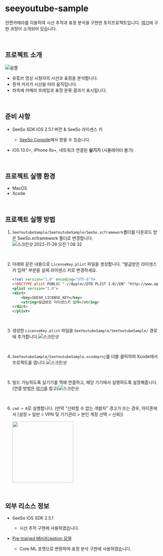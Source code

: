 # seeyoutube-sample
전면카메라를 이용하여 시선 추적과 표정 분석을 구현한 토이프로젝트입니다. [여기](https://please-amend.tistory.com/251)에 구현 과정이 소개되어 있습니다.

</br>

## 프로젝트 소개
![움짤](https://blog.kakaocdn.net/dn/c7KzuX/btrR8JGbvAR/4tHfWXU5E4S2oTOU79fDW0/img.gif)
- 유튜브 영상 시청자의 시선과 표정을 분석합니다.
- 흰색 커서가 시선을 따라 움직입니다.
- 좌측에 카메라 프레임과 표정 분류 결과가 표시됩니다.

</br>

## 준비 사항

- SeeSo SDK iOS 2.5.1 버전 & SeeSo 라이센스 키

  - [SeeSo Console](https://manage.seeso.io/#/console/)에서 받을 수 있습니다.
  
- iOS 13.0+, iPhone 6s+, 네트워크 연결된 **실기기** (시뮬레이터 불가)

</br>

## 프로젝트 실행 환경
- MacOS
- Xcode

</br>

## 프로젝트 실행 방법

1. `SeeYoutubeSample/SeeYoutubeSample/SeeSo.xcframework`폴더를 다운로드 받은 SeeSo.xcframework 폴더로 변경합니다.![스크린샷 2022-11-26 오전 1 08 32](https://user-images.githubusercontent.com/70833900/204022493-0450b52a-bd9a-4fa4-96fa-00e659ad550a.png)

</br>

2. 아래와 같은 내용으로 `LicenseKey.plist` 파일을 생성합니다. "발급받은 라이센스키 입력" 부분을 실제 라이센스 키로 변경하세요.
    ```xml
    <?xml version="1.0" encoding="UTF-8"?>
    <!DOCTYPE plist PUBLIC "-//Apple//DTD PLIST 1.0//EN" "http://www.apple.com/DTDs/PropertyList-1.0.dtd">
    <plist version="1.0">
    <dict>
        <key>SEESO_LICENSE_KEY</key>
        <string>발급받은 라이센스키 입력</string>
    </dict>
    </plist>
    ```

</br>

3. 생성한 `LicenseKey.plist` 파일을 `SeeYoutubeSample/SeeYoutubeSample/` 경로에 추가합니다.![스크린샷](https://user-images.githubusercontent.com/70833900/204022983-ad840704-90d2-4734-a36e-dbd14ca87c1e.png)

</br>

4. `SeeYoutubeSample/SeeYoutubeSample.xcodeproj`를 더블 클릭하여 Xcode에서 프로젝트를 엽니다.![스크린샷](https://user-images.githubusercontent.com/70833900/205860576-6e740272-f65b-4f5e-8217-8a0e7010fadc.png)

</br>

5. 빌드 가능하도록 실기기를 맥에 연결하고, 해당 기기에서 실행하도록 설정해줍니다. (연결 방법은 [여기](https://sweepty.medium.com/자신의-아이폰에-테스트-앱-올리기-54e07e17d3f7)를 참고)![스크린샷](https://user-images.githubusercontent.com/70833900/205860472-22eac15c-e1ac-4408-ad13-f8f8127c4efe.png)

</br>

6. `cmd + R`로 실행합니다. (만약 "신뢰할 수 없는 개발자" 경고가 뜨는 경우, 아이폰에서 [설정 > 일반 > VPN 및 기기관리 > 본인 계정 선택 > 신뢰])

	<image width=200 src=https://user-images.githubusercontent.com/70833900/205862966-572b54a2-90c4-4b3b-ab5f-debecd9d0c2e.jpeg>


</br>

## 외부 리소스 정보
- SeeSo iOS SDK 2.5.1

    - 시선 추적 구현에 사용하였습니다.
    
- [Pre-trained MiniXception 모델](https://github.com/oarriaga/face_classification/blob/master/trained_models/fer2013_mini_XCEPTION.119-0.65.hdf5)
    
    - Core ML 포맷으로 변환하여 표정 분석 구현에 사용하였습니다.
